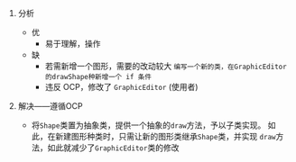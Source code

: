 1. 分析
   - 优
      - 易于理解，操作
   - 缺
      - 若需新增一个图形，需要的改动较大 `编写一个新的类，在GraphicEditor的drawShape种新增一个 if 条件`
      - 违反 OCP，修改了 `GraphicEditor` (使用者)

2. 解决——遵循OCP
   - 将`Shape`类置为抽象类，提供一个抽象的`draw`方法，予以子类实现。
     如此，在新建图形种类时，只需让新的图形类继承`Shape`类，并实现
     `draw`方法，如此就减少了`GraphicEditor`类的修改
     
